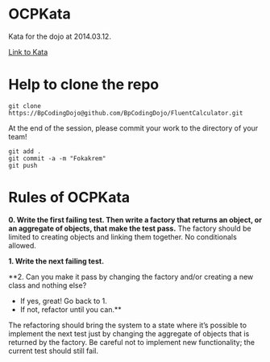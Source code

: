 OCPKata
=======

Kata for the dojo at 2014.03.12.

[Link to Kata](http://www.planetgeek.ch/2013/05/14/the-fluent-calculator-kata/)


Help to clone the repo
======================

	git clone https://BpCodingDojo@github.com/BpCodingDojo/FluentCalculator.git

At the end of the session, please commit your work to the directory of your team!

	git add .
	git commit -a -m "Fokakrem"
	git push



Rules of OCPKata
================

**0. Write the first failing test. Then write a factory that returns an object, or an aggregate of objects, that make the test pass.**
The factory should be limited to creating objects and linking them together. No conditionals allowed.

**1. Write the next failing test.**

**2. Can you make it pass by changing the factory and/or creating a new class and nothing else?
- If yes, great! Go back to 1.
- If not, refactor until you can.**

The refactoring should bring the system to a state where it’s possible to implement the next test just by changing the aggregate of objects that is returned by the factory. Be careful not to implement new functionality; the current test should still fail.